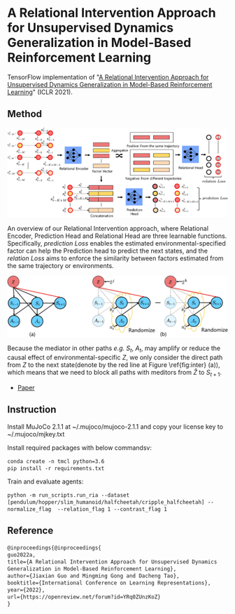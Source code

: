 # A Relational Intervention Approach for Unsupervised Dynamics Generalization in Model-Based Reinforcement Learning

TensorFlow implementation of "[A Relational Intervention Approach for Unsupervised Dynamics Generalization in Model-Based Reinforcement Learning](https://openreview.net/forum?id=YRq0ZUnzKoZ)" (ICLR 2021).

## Method

![figure](figures/0001.jpg)

An overview of our Relational Intervention approach, where Relational Encoder, Prediction Head and Relational Head are three learnable functions. Specifically, *prediction Loss* enables the 
estimated environmental-specified factor can help the Prediction head to predict the next states, and the *relation Loss* aims to enforce the similarity between factors estimated from the same trajectory or environments.

![figure](figures/0001-1.jpg)

Because the mediator in other paths *e.g.* $S_t$, $A_t$, may amplify or reduce the causal effect of environmental-specific $Z$, we only consider the direct path from $Z$ to the next state(denote by the red line at Figure \ref{fig:inter} (a)), which means that we need to block all paths with meditors from $\hat{{Z}}$ to $S_{t+1}$.
- [Paper](https://openreview.net/forum?id=YRq0ZUnzKoZ)

## Instruction

Install MuJoCo 2.1.1 at ~/.mujoco/mujoco-2.1.1 and copy your license key to ~/.mujoco/mjkey.txt

Install required packages with below commandsv:

```
conda create -n tmcl python=3.6
pip install -r requirements.txt
```

Train and evaluate agents:

```
python -m run_scripts.run_ria --dataset [pendulum/hopper/slim_humanoid/halfcheetah/cripple_halfcheetah] --normalize_flag  --relation_flag 1 --contrast_flag 1 
```

## Reference

```
@inproceedings{@inproceedings{
guo2022a,
title={A Relational Intervention Approach for Unsupervised Dynamics Generalization in Model-Based Reinforcement Learning},
author={Jiaxian Guo and Mingming Gong and Dacheng Tao},
booktitle={International Conference on Learning Representations},
year={2022},
url={https://openreview.net/forum?id=YRq0ZUnzKoZ}
}
```
